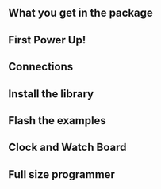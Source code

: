 ## What you get in the package
## First Power Up!
## Connections
## Install the library
## Flash the examples
## Clock and Watch Board
## Full size programmer
